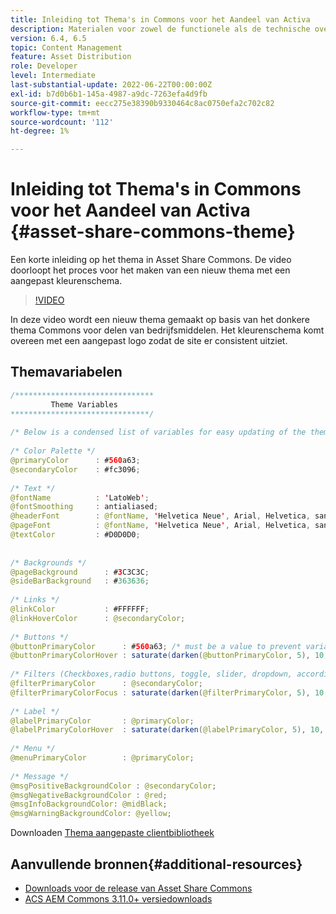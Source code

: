 ```yaml
---
title: Inleiding tot Thema's in Commons voor het Aandeel van Activa
description: Materialen voor zowel de functionele als de technische overeenkomst Activa Share Commons
version: 6.4, 6.5
topic: Content Management
feature: Asset Distribution
role: Developer
level: Intermediate
last-substantial-update: 2022-06-22T00:00:00Z
exl-id: b7d0b6b1-145a-4987-a9dc-7263efa4d9fb
source-git-commit: eecc275e38390b9330464c8ac0750efa2c702c82
workflow-type: tm+mt
source-wordcount: '112'
ht-degree: 1%

---
```


# Inleiding tot Thema&#39;s in Commons voor het Aandeel van Activa {#asset-share-commons-theme}

Een korte inleiding op het thema in Asset Share Commons. De video doorloopt het proces voor het maken van een nieuw thema met een aangepast kleurenschema.

>[!VIDEO](https://video.tv.adobe.com/v/20572?quality=12&learn=on)

In deze video wordt een nieuw thema gemaakt op basis van het donkere thema Commons voor delen van bedrijfsmiddelen. Het kleurenschema komt overeen met een aangepast logo zodat de site er consistent uitziet.

## Themavariabelen

```java
/*******************************
         Theme Variables
*******************************/
 
/* Below is a condensed list of variables for easy updating of the theme */
 
/* Color Palette */
@primaryColor      : #560a63;
@secondaryColor    : #fc3096;
 
/* Text */
@fontName          : 'LatoWeb';
@fontSmoothing     : antialiased;
@headerFont        : @fontName, 'Helvetica Neue', Arial, Helvetica, sans-serif;
@pageFont          : @fontName, 'Helvetica Neue', Arial, Helvetica, sans-serif;
@textColor         : #D0D0D0;
 
 
/* Backgrounds */
@pageBackground      : #3C3C3C;
@sideBarBackground   : #363636;
 
/* Links */
@linkColor           : #FFFFFF;
@linkHoverColor      : @secondaryColor;
 
/* Buttons */
@buttonPrimaryColor      : #560a63; /* must be a value to prevent variable recursion*/
@buttonPrimaryColorHover : saturate(darken(@buttonPrimaryColor, 5), 10, relative);
 
/* Filters (Checkboxes,radio buttons, toggle, slider, dropdown, accordion colors)*/
@filterPrimaryColor      : @secondaryColor;
@filterPrimaryColorFocus : saturate(darken(@filterPrimaryColor, 5), 10, relative);
 
/* Label */
@labelPrimaryColor       : @primaryColor;
@labelPrimaryColorHover  : saturate(darken(@labelPrimaryColor, 5), 10, relative);
 
/* Menu */
@menuPrimaryColor        : @primaryColor;
 
/* Message */
@msgPositiveBackgroundColor : @secondaryColor;
@msgNegativeBackgroundColor : @red;
@msgInfoBackgroundColor: @midBlack;
@msgWarningBackgroundColor: @yellow;
```

Downloaden [Thema aangepaste clientbibliotheek](assets/asc-theme-demo.zip)

## Aanvullende bronnen{#additional-resources}

* [Downloads voor de release van Asset Share Commons](https://github.com/Adobe-Marketing-Cloud/asset-share-commons/releases)
* [ACS AEM Commons 3.11.0+ versiedownloads](https://github.com/Adobe-Consulting-Services/acs-aem-commons/releases)

